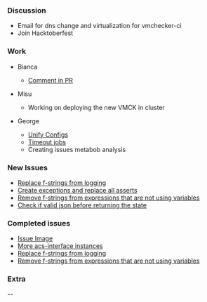 ### Discussion ###
* Email for dns change and virtualization for vmchecker-ci
* Join Hacktoberfest

### Work ###
* Bianca
    * [Comment in PR](https://github.com/vmck/acs-interface/pull)

* Misu
    * Working on deploying the new VMCK in cluster

* George
    * [Unify Configs](https://github.com/vmck/acs-interface/pull/255)
    * [Timeout jobs](https://github.com/vmck/vmck/pull/194)
    * Creating issues metabob analysis

### New Issues ###
* [Replace f-strings from logging](https://github.com/vmck/acs-interface/issues/261)
* [Create exceptions and replace all asserts](https://github.com/vmck/acs-interface/issues/263)
* [Remove f-strings from expressions that are not using variables](https://github.com/vmck/acs-interface/issues/264)
* [Check if valid json before returning the state](https://github.com/vmck/acs-interface/issues/265)

### Completed issues ###
* [Issue Image](https://github.com/vmck/acs-interface/issues/259)
* [More acs-interface instances](https://github.com/vmck/acs-interface/issues/237)
* [Replace f-strings from logging](https://github.com/vmck/acs-interface/issues/261)
* [Remove f-strings from expressions that are not using variables](https://github.com/vmck/acs-interface/issues/264)

### Extra ###
--
